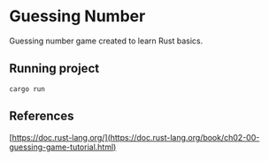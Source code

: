 # Guessing Number

Guessing number game created to learn Rust basics.

## Running project

```
cargo run
```

## References

[https://doc.rust-lang.org/](https://doc.rust-lang.org/book/ch02-00-guessing-game-tutorial.html)<br>
